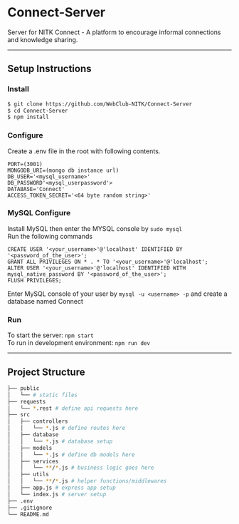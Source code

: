 # Connect-Server
Server for NITK Connect - A platform to encourage informal connections and knowledge sharing.

---

## Setup Instructions
### Install
```bash
$ git clone https://github.com/WebClub-NITK/Connect-Server
$ cd Connect-Server
$ npm install
```
### Configure
Create a .env file in the root with following contents.
```
PORT=(3001)
MONGODB_URI=(mongo db instance url)
DB_USER='<mysql_username>'
DB_PASSWORD'<mysql_userpassword'>
DATABASE='Connect'
ACCESS_TOKEN_SECRET='<64 byte random string>'
```
### MySQL Configure
Install MySQL then enter the MYSQL console by  ```sudo mysql``` <br/>
Run the following commands

```
CREATE USER '<your_username>'@'localhost' IDENTIFIED BY '<password_of_the_user>';
GRANT ALL PRIVILEGES ON * . * TO '<your_username>'@'localhost';
ALTER USER '<your_username>'@'localhost' IDENTIFIED WITH mysql_native_password BY '<password_of_the_user>';
FLUSH PRIVILEGES;
```
Enter MySQL console of your user by ```mysql -u <username> -p``` and create a database named Connect
### Run
To start the server: `npm start`  
To run in development environment: `npm run dev`

---

## Project Structure

```bash
├── public
│   └── # static files 
├── requests
│   └── *.rest # define api requests here
├── src
│   ├── controllers
│   │   └── *.js # define routes here
│   ├── database
│   │   └── *.js # database setup
│   ├── models
│   │   └── *.js # define db models here
│   ├── services
│   │   └── **/*.js # business logic goes here
│   ├── utils
│   │   └── **/*.js # helper functions/middlewares
│   ├── app.js # express app setup
│   └── index.js # server setup
├── .env
├── .gitignore
└── README.md
```
